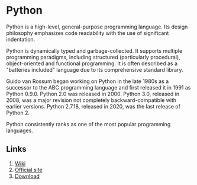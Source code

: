 <h1>Python</h1>

Python is a high-level, general-purpose programming language. Its design philosophy emphasizes code readability with the use of significant indentation.

Python is dynamically typed and garbage-collected. It supports multiple programming paradigms, including structured (particularly procedural), object-oriented and functional programming. It is often described as a "batteries included" language due to its comprehensive standard library.

Guido van Rossum began working on Python in the late 1980s as a successor to the ABC programming language and first released it in 1991 as Python 0.9.0. Python 2.0 was released in 2000. Python 3.0, released in 2008, was a major revision not completely backward-compatible with earlier versions. Python 2.7.18, released in 2020, was the last release of Python 2.

Python consistently ranks as one of the most popular programming languages.

<h2>Links</h2>

1. [Wiki](https://en.wikipedia.org/wiki/Python_(programming_language))
2. [Official site](https://www.python.org/)
3. [Download](https://www.python.org/downloads/)
